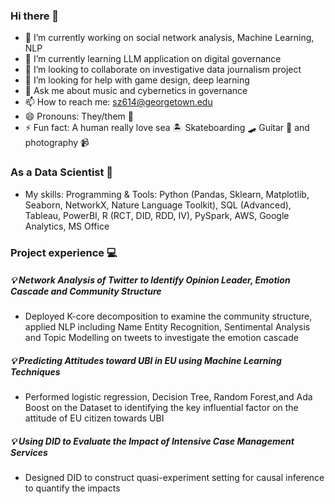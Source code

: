 ### Hi there 👋

- 🔭 I’m currently working on social network analysis, Machine Learning, NLP
- 🌱 I’m currently learning LLM application on digital governance 
- 👯 I’m looking to collaborate on investigative data journalism project 
- 🤔 I’m looking for help with game design, deep learning 
- 💬 Ask me about music and cybernetics in governance
- 📫 How to reach me: sz614@georgetown.edu 
- 😄 Pronouns: They/them 🌈
- ⚡ Fun fact: A human really love sea 🏝 Skateboarding 🛹 Guitar 🎸 and photography 📹

### As a Data Scientist 👾 
- My skills: Programming & Tools: Python (Pandas, Sklearn, Matplotlib, Seaborn, NetworkX, Nature Language Toolkit),
  SQL (Advanced), Tableau, PowerBI, R (RCT, DID, RDD, IV), PySpark, AWS, Google Analytics, MS Office

### Project experience 💻 
##### 💡 Network Analysis of Twitter to Identify Opinion Leader, Emotion Cascade and Community Structure
- Deployed K-core decomposition to examine the community structure, applied NLP including Name Entity
Recognition, Sentimental Analysis and Topic Modelling on tweets to investigate the emotion cascade
##### 💡 Predicting Attitudes toward UBI in EU using Machine Learning Techniques
- Performed logistic regression, Decision Tree, Random Forest,and Ada Boost on the Dataset to identifying
the key influential factor on the attitude of EU citizen towards UBI
##### 💡 Using DID to Evaluate the Impact of Intensive Case Management Services
- Designed DID to construct quasi-experiment setting for causal inference to quantify the impacts
